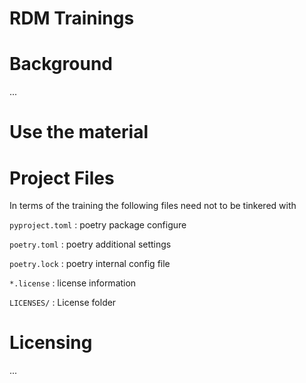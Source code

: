 <!--
SPDX-FileCopyrightText: 2022 Thomas Foerster <thomas.foerster@hzdr.de>

SPDX-License-Identifier: CC-BY-SA-4.0
-->

# RDM Trainings

# Background

...

# Use the material

# Project Files 

In terms of the training the following files need not to be tinkered with 

`pyproject.toml`
: poetry package configure

`poetry.toml`
: poetry additional settings

`poetry.lock`
: poetry internal config file

`*.license`
: license information

`LICENSES/`
: License folder


# Licensing
...


